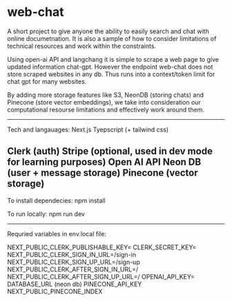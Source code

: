 # web-chat

A short project to give anyone the ability to easily search and chat with online documetnation. It is also 
a sample of how to consider limitations of technical resources and work within the constraints. 

Using open-ai API and langchang it is simple to scrape a web page to give updated 
information chat-gpt. However the endpoint web-chat does not store scraped websites in any db.
Thus runs into a context/token limit for chat gpt for many websites. 

By adding more storage features like S3, NeonDB (storing chats) and Pinecone (store vector embeddings), 
we take into consideration our computational resourse limitations and effectively work around them. 

---
Tech and langauages: 
Next.js
Tyepscript (+ tailwind css) 


Clerk (auth)
Stripe (optional, used in dev mode for learning purposes)
Open AI API
Neon DB (user + message storage) 
Pinecone (vector storage)
---

To install dependecies: 
npm install 

To run locally: 
npm run dev

-----

Requried variables in env.local file: 

NEXT_PUBLIC_CLERK_PUBLISHABLE_KEY=
CLERK_SECRET_KEY=
NEXT_PUBLIC_CLERK_SIGN_IN_URL=/sign-in
NEXT_PUBLIC_CLERK_SIGN_UP_URL=/sign-up
NEXT_PUBLIC_CLERK_AFTER_SIGN_IN_URL=/
NEXT_PUBLIC_CLERK_AFTER_SIGN_UP_URL=/
OPENAI_API_KEY=
DATABASE_URL (neon db)
PINECONE_API_KEY 
NEXT_PUBLIC_PINECONE_INDEX




